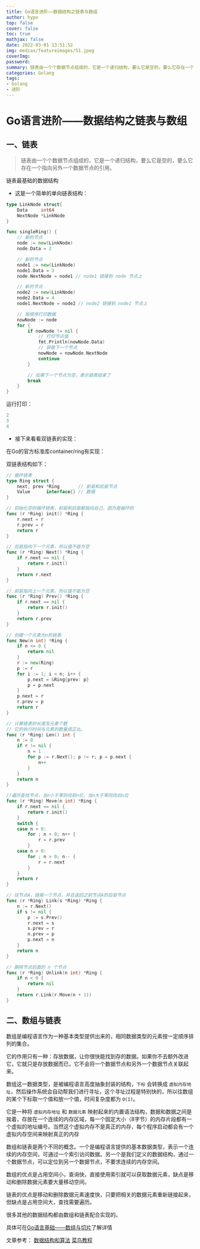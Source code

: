 ```yaml
---
title: Go语言进阶——数据结构之链表与数组
author: hypo
top: false
cover: false
toc: true
mathjax: false
date: 2022-03-01 13:51:52
img: medias/featureimages/51.jpeg
coverImg:
password:
summary: 链表由一个个数据节点组成的，它是一个递归结构，要么它是空的，要么它存在一个指向另外一个数据节点的引用。
categories: Golang
tags:
- Golang
- 进阶
---
```

# Go语言进阶——数据结构之链表与数组

## 一、链表

> 链表由一个个数据节点组成的，它是一个递归结构，要么它是空的，要么它存在一个指向另外一个数据节点的引用。

链表最基础的数据结构

- 这是一个简单的单向链表结构：

```go
type LinkNode struct{
	Data     int64
    NextNode *LinkNode
}
```

```go
func singleRing() {
    // 新的节点
    node := new(LinkNode)
    node.Data = 2

    // 新的节点
    node1 := new(LinkNode)
    node1.Data = 3
    node.NextNode = node1 // node1 链接到 node 节点上

    // 新的节点
    node2 := new(LinkNode)
    node2.Data = 4
    node1.NextNode = node2 // node2 链接到 node1 节点上

    // 按顺序打印数据
    nowNode := node
    for {
        if nowNode != nil {
            // 打印节点值
            fmt.Println(nowNode.Data)
            // 获取下一个节点
            nowNode = nowNode.NextNode
            continue
        }

        // 如果下一个节点为空，表示链表结束了
        break
    }
}
```

运行打印：

```go
2
3
4
```

- 接下来看看双链表的实现：

在Go的官方标准库container/ring有实现：

双链表结构如下：

```go
// 循环链表
type Ring struct {
    next, prev *Ring       // 前驱和后驱节点
    Value      interface{} // 数据
}
```

```go
// 初始化空的循环链表，前驱和后驱都指向自己，因为是循环的
func (r *Ring) init() *Ring {
    r.next = r
    r.prev = r
    return r
}
```

```go
// 后驱指向下一个元素，所以值不能为空
func (r *Ring) Next() *Ring {
	if r.next == nil {
		return r.init()
	}
	return r.next
}

// 前驱指向上一个元素，所以值不能为空
func (r *Ring) Prev() *Ring {
	if r.next == nil {
		return r.init()
	}
	return r.prev
}
```

```go
// 创建一个元素为n的链表
func New(n int) *Ring {
	if n <= 0 {
		return nil
	}
	r := new(Ring)
	p := r
	for i := 1; i < n; i++ {
		p.next = &Ring{prev: p}
		p = p.next
	}
	p.next = r
	r.prev = p
	return r
}
```

```go
// 计算链表的长度及元素个数
// 它的执行时间与元素的数量成正比。
func (r *Ring) Len() int {
	n := 0
	if r != nil {
		n = 1
		for p := r.Next(); p != r; p = p.next {
			n++
		}
	}
	return n
}
```

```go
//遍历查找节点，当n小于零则向前n位，当n大于零则向后n位
func (r *Ring) Move(n int) *Ring {
	if r.next == nil {
		return r.init()
	}
	switch {
	case n < 0:
		for ; n < 0; n++ {
			r = r.prev
		}
	case n > 0:
		for ; n > 0; n-- {
			r = r.next
		}
	}
	return r
}
```

```go
// 往节点A，链接一个节点，并且返回之前节点A的后驱节点
func (r *Ring) Link(s *Ring) *Ring {
    n := r.Next()
    if s != nil {
        p := s.Prev()
        r.next = s
        s.prev = r
        n.prev = p
        p.next = n
    }
    return n
}
```

```go
// 删除节点后面的 n 个节点
func (r *Ring) Unlink(n int) *Ring {
    if n < 0 {
        return nil
    }
    return r.Link(r.Move(n + 1))
}
```



## 二、数组与链表

数组是编程语言作为一种基本类型提供出来的，相同数据类型的元素按一定顺序排列的集合。

它的作用只有一种：存放数据，让你很快能找到存的数据。如果你不去额外改进它，它就只是存放数据而已，它不会将一个数据节点和另外一个数据节点关联起来。

数组这一数据类型，是被编程语言高度抽象封装的结构，`下标` 会转换成 `虚拟内存地址`，然后操作系统会自动帮我们进行寻址，这个寻址过程是特别快的，所以往数组的某个下标取一个值和放一个值，时间复杂度都为 `O(1)`。

它是一种将 `虚拟内存地址` 和 `数据元素` 映射起来的内置语法结构，数据和数据之间是挨着，存放在一个连续的内存区域，每一个固定大小（8字节）的内存片段都有一个虚拟的地址编号。当然这个虚拟内存不是真正的内存，每个程序启动都会有一个虚拟内存空间来映射真正的内存

数组和链表是两个不同的概念。一个是编程语言提供的基本数据类型，表示一个连续的内存空间，可通过一个索引访问数据。另一个是我们定义的数据结构，通过一个数据节点，可以定位到另一个数据节点，不要求连续的内存空间。

数组的优点是占用空间小，查询快，直接使用索引就可以获取数据元素，缺点是移动和删除数据元素要大量移动空间。

链表的优点是移动和删除数据元素速度快，只要把相关的数据元素重新链接起来，但缺点是占用空间大，查找需要遍历。

很多其他的数据结构都由数组和链表配合实现的。

具体可在[Go语言基础——数组与切片](https://hypo.ltd/2021/11/24/go-yu-yan-ji-chu-shu-zu-yu-qie-pian/)了解详情

文章参考：
[数据结构和算法](https://goa.lenggirl.com/#/algorithm/link?id=_11%e5%88%9d%e5%a7%8b%e5%8c%96%e5%be%aa%e7%8e%af%e9%93%be%e8%a1%a8)
[菜鸟教程](https://www.runoob.com/go/go-arrays.html)